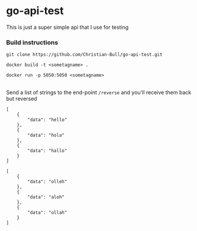 # go-api-test

This is just a super simple api that I use for testing  

### Build instructions  
  
`git clone https://github.com/Christian-Bull/go-api-test.git`  
  
`docker build -t <sometagname> .`  

`docker run -p 5050:5050 <sometagname>`    
<br>

Send a list of strings to the end-point `/reverse` and you'll receive them back but reversed

```
[
    {
        "data": "hello"
    },
    {
        "data": "hola"
    },
    {
        "data": "hallo"
    }
]
```

```
[
    {
        "data": "olleh"
    },
    {
        "data": "aloh"
    },
    {
        "data": "ollah"
    }
]
```